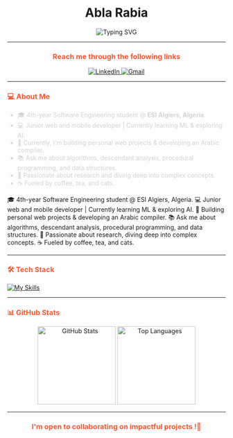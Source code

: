 <h1 align="center">Abla Rabia</h1>

<div align="center">
  <img src="https://readme-typing-svg.demolab.com?font=Fira+Code&size=22&pause=1000&color=608e61&center=true&vCenter=true&width=550&lines=Software+Engineering+Student;Passionate+Web+%26+Mobile+Developer;Love+Research+%26+Exploring+Deep+Concepts" alt="Typing SVG" />
</div>

---

<h3 align="center" style="color: #FF5733;">Reach me through the following links</h3>
<div align="center">
  <a href="https://www.linkedin.com/in/abla-rabia-%F0%9F%87%B5%F0%9F%87%B8-982147231/">
    <img src="https://img.shields.io/badge/-LinkedIn-%230077B5?style=for-the-badge&logo=linkedin&logoColor=white" alt="LinkedIn">
  </a>
  <a href="mailto:la_rabia@esi.dz">
    <img src="https://img.shields.io/badge/-Gmail-D14836?style=for-the-badge&logo=gmail&logoColor=white" alt="Gmail">
  </a>
</div>

---

<h3 align="left" style="color: #FF5733;">💻 About Me</h3>
<ul style="color: #D3D3D3;">
  <li>🎓 4th-year Software Engineering student @ <strong>ESI Algiers, Algeria</strong>.</li>
  <li>💻 Junior web and mobile developer | Currently learning ML & exploring AI.</li>
  <li>🔨 Currently, I'm building personal web projects & developing an Arabic compiler.</li>
  <li>📚 Ask me about algorithms, descendant analysis, procedural programming, and data structures.</li>
  <li>🔬 Passionate about research and diving deep into complex concepts.</li>
  <li>☕ Fueled by coffee, tea, and cats.</li>
</ul>
🎓 4th-year Software Engineering student @ ESI Algiers, Algeria.
💻 Junior web and mobile developer | Currently learning ML & exploring AI.
🔨 Building personal web projects & developing an Arabic compiler.
📚 Ask me about algorithms, descendant analysis, procedural programming, and data structures.
🔬 Passionate about research, diving deep into complex concepts.
☕ Fueled by coffee, tea, and cats.

---

<h3 align="left" style="color: #FF5733;">🛠️ Tech Stack</h3>
<div>
  <a href="https://skillicons.dev">
    <img src="https://skillicons.dev/icons?i=androidstudio,c,css,django,docker,github,git,html,java,js,jquery,kotlin,linux,mysql,nodejs,ps,php,postman,py,react,sqlite,ubuntu,vscode,tensorflow" alt="My Skills" />
  </a>
</div>

---

<h3 align="left" style="color: #FF5733;">📊 GitHub Stats</h3>
<div align="center">
  <img src="https://github-readme-stats.vercel.app/api?username=abla-rabia&show_icons=true&theme=highcontrast&hide_border=true" height="180" alt="GitHub Stats" />
  <img src="https://github-readme-stats.vercel.app/api/top-langs/?username=abla-rabia&layout=compact&theme=highcontrast&hide_border=true" height="180" alt="Top Languages" />

</div>


---

<h3 align="center" style="color: #FF5733;">I'm open to collaborating on impactful projects !🚀</h3>
